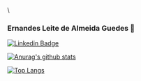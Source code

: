 \
<!--
**endsalone/endsalone** is a ✨ _special_ ✨ repository because its `README.md` (this file) appears on your GitHub profile.

Here are some ideas to get you started:

- 🔭 I’m currently working on ...
- 🌱 I’m currently learning ...
- 👯 I’m looking to collaborate on ...
- 🤔 I’m looking for help with ...
- 💬 Ask me about ...
- 📫 How to reach me: ...
- 😄 Pronouns: ...
- ⚡ Fun fact: ...
-->

### Ernandes Leite de Almeida Guedes 🤘

[![Linkedin Badge](https://img.shields.io/badge/linkedin-%230077B5.svg?&style=for-the-badge&logo=linkedin&logoColor=white&link=https://www.linkedin.com/in/ernandesguedes/)](https://www.linkedin.com/in/ernandesguedes/)

[![Anurag's github stats](https://github-readme-stats.vercel.app/api?username=endsalone)](https://github.com/endsalone)

[![Top Langs](https://github-readme-stats.vercel.app/api/top-langs/?username=endsalone&exclude_repo=github-readme-stats,anuraghazra.github.io&langs_count=20&hide=ruby,puppet,shell,c,perl)](https://github.com/endsalone)
